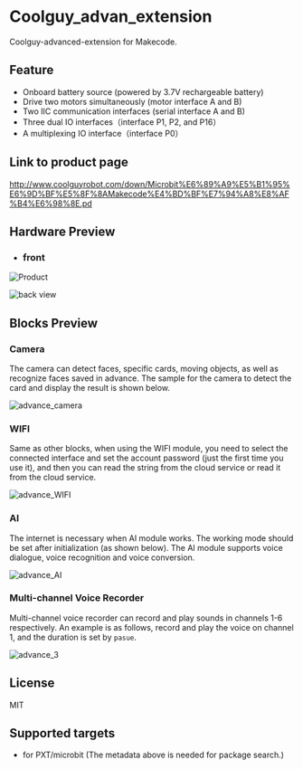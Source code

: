 # Coolguy_advan_extension

Coolguy-advanced-extension for Makecode.

## Feature

- Onboard battery source (powered by 3.7V rechargeable battery)
- Drive two motors simultaneously (motor interface A and B)
- Two IIC communication interfaces (serial interface A and B)
- Three dual IO interfaces（interface P1, P2, and P16）
- A multiplexing IO interface（interface P0）

## Link to product page

http://www.coolguyrobot.com/down/Microbit%E6%89%A9%E5%B1%95%E6%9D%BF%E5%8F%8AMakecode%E4%BD%BF%E7%94%A8%E8%AF%B4%E6%98%8E.pd

## Hardware Preview

- ### front

![Product](https://user-images.githubusercontent.com/45141802/99250737-22689380-2847-11eb-817a-30b43995aa79.png)

![back view](https://user-images.githubusercontent.com/45141802/99250756-2b596500-2847-11eb-9a7c-53202cc0e2c8.png)

## Blocks Preview

### Camera

The camera can detect faces, specific cards, moving objects, as well as recognize faces saved in advance. The sample for the camera to detect the card and display the result is shown below.

![advance_camera](https://user-images.githubusercontent.com/45141802/99145696-db926680-26ab-11eb-8608-8bf12fca5a17.png)

### WIFI

Same as other blocks, when using the WIFI module, you need to select the connected interface and set the account password (just the first time you use it), and then you can read the string from the cloud service or read it from the cloud service.

![advance_WIFI](https://user-images.githubusercontent.com/45141802/99383152-70919b80-2908-11eb-92c0-88aaa626a1df.png)

### AI

The internet is necessary when AI module works. The working mode should be set after initialization (as shown below). The AI module supports voice dialogue, voice recognition and voice conversion.

![advance_AI](https://user-images.githubusercontent.com/45141802/99383166-738c8c00-2908-11eb-945e-84d980b6e205.png)

### Multi-channel Voice Recorder

Multi-channel voice recorder can record and play sounds in channels 1-6 respectively. An example is as follows, record and play the voice on channel 1, and the duration is set by `pasue`.

![advance_3](https://user-images.githubusercontent.com/45141802/99064551-111e4d80-25e1-11eb-859f-0d6eacccfd46.png)

## License

MIT

## Supported targets

* for PXT/microbit (The metadata above is needed for package search.)

